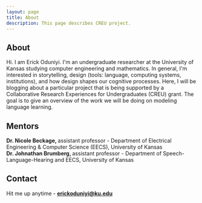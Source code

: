 ```yaml
---
layout: page
title: About
description: This page describes CREU project.
---
```

## About
<p> Hi. I am Erick Oduniyi. I'm an undergraduate researcher at the University of Kansas studying computer engineering and mathematics. In general, I'm interested in storytelling, design (tools: language, computing systems, institutions), and how design shapes our cognitive processes. Here, I will be blogging about a particular project that is being supported by a Collaborative Research Experiences for Undergraduates (CREU) grant. The goal is to give an overview of the work we will be doing on modeling language learning. </p>

## Mentors
<b> Dr. Nicole Beckage, </b> assistant professor - Department of Electrical Engineering & Computer Science (EECS), University of Kansas <br> <b> Dr. Johnathan Brumberg, </b> assistant professor - Department of Speech-Language-Hearing and EECS, University of Kansas

## Contact
Hit me up anytime - <b> erickoduniyi@ku.edu </b>
